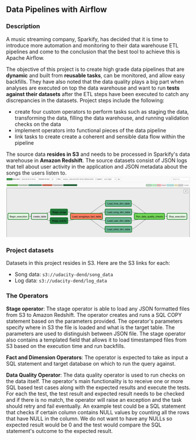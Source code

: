 ## Data Pipelines with Airflow

### Description
A music streaming company, Sparkify, has decided that it is time to introduce more automation and monitoring to their data warehouse ETL pipelines and come to the conclusion that the best tool to achieve this is Apache Airflow.

The objective of this project is to create high grade data pipelines that are **dynamic** and built from **reusable tasks**, can be monitored, and allow easy backfills. They have also noted that the data quality plays a big part when analyses are executed on top the data warehouse and want to run **tests against their datasets** after the ETL steps have been executed to catch any discrepancies in the datasets. Project steps include the following:
- create four custom operators to perform tasks such as staging the data, transforming the data, filling the data warehouse, and running validation checks on the data
- implement operators into functional pieces of the data pipeline
- link tasks to create create a coherent and sensible data flow within the pipeline

The source data **resides in S3** and needs to be processed in Sparkify's data warehouse in **Amazon Redshift**. The source datasets consist of JSON logs that tell about user activity in the application and JSON metadata about the songs the users listen to.
![sample_dag](images/example_dag.png)

### Project datasets
Datasets in this project resides in S3. Here are the S3 links for each:
- Song data: `s3://udacity-dend/song_data`
- Log data: `s3://udacity-dend/log_data`

### The Operators
**Stage operator**: The stage operator is able to load any JSON formatted files from S3 to Amazon Redshift. The operator creates and runs a SQL COPY statement based on the parameters provided. The operator's parameters specify where in S3 the file is loaded and what is the target table. The parameters are used to distinguish between JSON file. The stage operator also contains a templated field that allows it to load timestamped files from S3 based on the execution time and run backfills.

**Fact and Dimension Operators**: The operator is expected to take as input a SQL statement and target database on which to run the query against.

**Data Quality Operator**: The data quality operator is used to run checks on the data itself. The operator's main functionality is to receive one or more SQL based test cases along with the expected results and execute the tests. For each the test, the test result and expected result needs to be checked and if there is no match, the operator will raise an exception and the task should retry and fail eventually. An example test could be a SQL statement that checks if certain column contains NULL values by counting all the rows that have NULL in the column. We do not want to have any NULLs so expected result would be 0 and the test would compare the SQL statement's outcome to the expected result.
